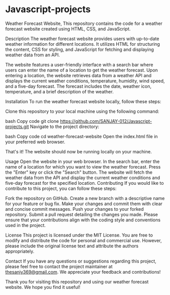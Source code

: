# Javascript-projects

Weather Forecast Website,
This repository contains the code for a weather forecast website created using HTML, CSS, and JavaScript.

Description
The weather forecast website provides users with up-to-date weather information for different locations. It utilizes HTML for structuring the content, CSS for styling, and JavaScript for fetching and displaying weather data from an API.

The website features a user-friendly interface with a search bar where users can enter the name of a location to get the weather forecast. Upon entering a location, the website retrieves data from a weather API and displays the current weather conditions, temperature, humidity, wind speed, and a five-day forecast. The forecast includes the date, weather icon, temperature, and a brief description of the weather.

Installation
To run the weather forecast website locally, follow these steps:

Clone this repository to your local machine using the following command:

bash
Copy code
git clone https://github.com/SANJAY-012/Javascript-projects.git
Navigate to the project directory:

bash
Copy code
cd weather-forecast-website
Open the index.html file in your preferred web browser.

That's it! The website should now be running locally on your machine.

Usage
Open the website in your web browser.
In the search bar, enter the name of a location for which you want to view the weather forecast.
Press the "Enter" key or click the "Search" button.
The website will fetch the weather data from the API and display the current weather conditions and five-day forecast for the specified location.
Contributing
If you would like to contribute to this project, you can follow these steps:

Fork the repository on GitHub.
Create a new branch with a descriptive name for your feature or bug fix.
Make your changes and commit them with clear and concise commit messages.
Push your changes to your forked repository.
Submit a pull request detailing the changes you made.
Please ensure that your contributions align with the coding style and conventions used in the project.

License
This project is licensed under the MIT License. You are free to modify and distribute the code for personal and commercial use. However, please include the original license text and attribute the authors appropriately.

Contact
If you have any questions or suggestions regarding this project, please feel free to contact the project maintainer at thesanjy369@gmail.com. We appreciate your feedback and contributions!

Thank you for visiting this repository and using our weather forecast website. We hope you find it useful!
